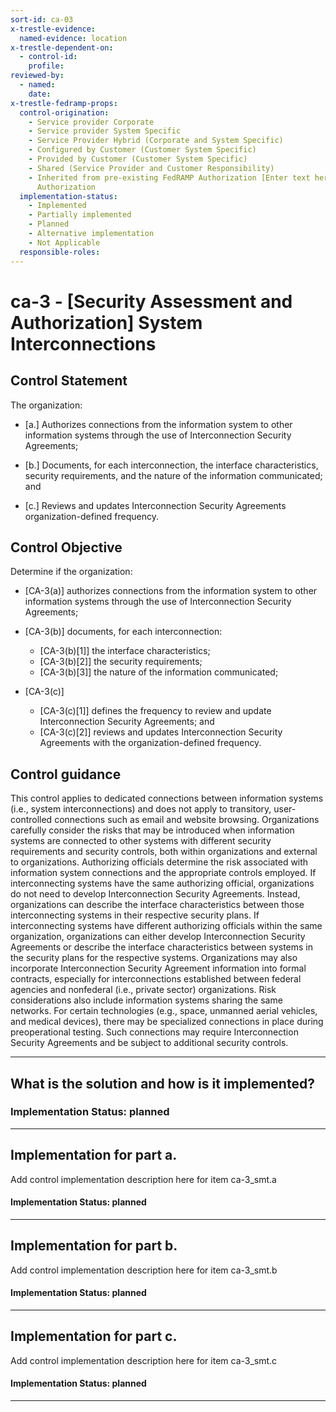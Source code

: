```yaml
---
sort-id: ca-03
x-trestle-evidence:
  named-evidence: location
x-trestle-dependent-on:
  - control-id:
    profile:
reviewed-by:
  - named:
    date:
x-trestle-fedramp-props:
  control-origination:
    - Service provider Corporate
    - Service provider System Specific
    - Service Provider Hybrid (Corporate and System Specific)
    - Configured by Customer (Customer System Specific)
    - Provided by Customer (Customer System Specific)
    - Shared (Service Provider and Customer Responsibility)
    - Inherited from pre-existing FedRAMP Authorization [Enter text here], Date of
      Authorization
  implementation-status:
    - Implemented
    - Partially implemented
    - Planned
    - Alternative implementation
    - Not Applicable
  responsible-roles:
---
```


# ca-3 - \[Security Assessment and Authorization\] System Interconnections

## Control Statement

The organization:

- \[a.\] Authorizes connections from the information system to other information systems through the use of Interconnection Security Agreements;

- \[b.\] Documents, for each interconnection, the interface characteristics, security requirements, and the nature of the information communicated; and

- \[c.\] Reviews and updates Interconnection Security Agreements organization-defined frequency.

## Control Objective

Determine if the organization:

- \[CA-3(a)\] authorizes connections from the information system to other information systems through the use of Interconnection Security Agreements;

- \[CA-3(b)\] documents, for each interconnection:

  - \[CA-3(b)[1]\] the interface characteristics;
  - \[CA-3(b)[2]\] the security requirements;
  - \[CA-3(b)[3]\] the nature of the information communicated;

- \[CA-3(c)\]

  - \[CA-3(c)[1]\] defines the frequency to review and update Interconnection Security Agreements; and
  - \[CA-3(c)[2]\] reviews and updates Interconnection Security Agreements with the organization-defined frequency.

## Control guidance

This control applies to dedicated connections between information systems (i.e., system interconnections) and does not apply to transitory, user-controlled connections such as email and website browsing. Organizations carefully consider the risks that may be introduced when information systems are connected to other systems with different security requirements and security controls, both within organizations and external to organizations. Authorizing officials determine the risk associated with information system connections and the appropriate controls employed. If interconnecting systems have the same authorizing official, organizations do not need to develop Interconnection Security Agreements. Instead, organizations can describe the interface characteristics between those interconnecting systems in their respective security plans. If interconnecting systems have different authorizing officials within the same organization, organizations can either develop Interconnection Security Agreements or describe the interface characteristics between systems in the security plans for the respective systems. Organizations may also incorporate Interconnection Security Agreement information into formal contracts, especially for interconnections established between federal agencies and nonfederal (i.e., private sector) organizations. Risk considerations also include information systems sharing the same networks. For certain technologies (e.g., space, unmanned aerial vehicles, and medical devices), there may be specialized connections in place during preoperational testing. Such connections may require Interconnection Security Agreements and be subject to additional security controls.

______________________________________________________________________

## What is the solution and how is it implemented?

### Implementation Status: planned

______________________________________________________________________

## Implementation for part a.

Add control implementation description here for item ca-3_smt.a

#### Implementation Status: planned

______________________________________________________________________

## Implementation for part b.

Add control implementation description here for item ca-3_smt.b

#### Implementation Status: planned

______________________________________________________________________

## Implementation for part c.

Add control implementation description here for item ca-3_smt.c

#### Implementation Status: planned

______________________________________________________________________
